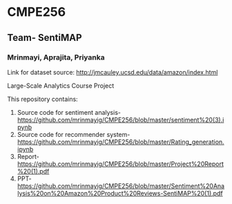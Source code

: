 # CMPE256

## Team- SentiMAP

### Mrinmayi, Aprajita, Priyanka

Link for dataset source: http://jmcauley.ucsd.edu/data/amazon/index.html

Large-Scale Analytics Course Project

This repository contains: 
1) Source code for sentiment analysis- https://github.com/mrinmayig/CMPE256/blob/master/sentiment%20(3).ipynb
2) Source code for recommender system- https://github.com/mrinmayig/CMPE256/blob/master/Rating_generation.ipynb
3) Report- https://github.com/mrinmayig/CMPE256/blob/master/Project%20Report%20(1).pdf
4) PPT- https://github.com/mrinmayig/CMPE256/blob/master/Sentiment%20Analysis%20on%20Amazon%20Product%20Reviews-SentiMAP%20(1).pdf
